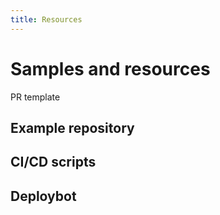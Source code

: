 ```yaml
---
title: Resources
---
```


# Samples and resources

PR template

## Example repository

## CI/CD scripts

## Deploybot
